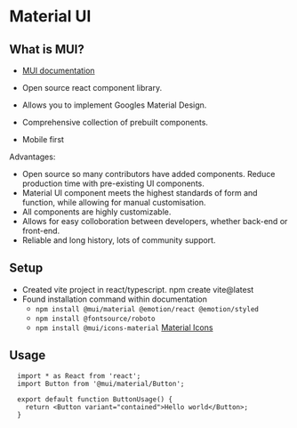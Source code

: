 # Material UI

## What is MUI?

- [MUI documentation](https://mui.com/material-ui/getting-started/)

- Open source react component library.
- Allows you to implement Googles Material Design.
- Comprehensive collection of prebuilt components.
- Mobile first

Advantages:

- Open source so many contributors have added components. Reduce production time with pre-existing UI components.
- Material UI component meets the highest standards of form and function, while allowing for manual customisation.
- All components are highly customizable.
- Allows for easy colloboration between developers, whether back-end or front-end.
- Reliable and long history, lots of community support.

## Setup

- Created vite project in react/typescript. npm create vite@latest
- Found installation command within documentation 
  - `npm install @mui/material @emotion/react @emotion/styled`
  - `npm install @fontsource/roboto`
  - `npm install @mui/icons-material` [Material Icons](https://fonts.google.com/icons?icon.set=Material+Icons)

## Usage

```
  import * as React from 'react';
  import Button from '@mui/material/Button';

  export default function ButtonUsage() {
    return <Button variant="contained">Hello world</Button>;
  }
```